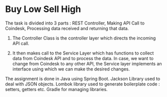 # Buy Low Sell High

The task is divided into 3 parts : 
REST Controller, Making API Call to Coindesk, Processing data received and returning that data.

1) The Controller Class is the controller layer which directs the incoming API call.

2) It then makes call to the Service Layer which has functions to collect data from Coindesk API and to process the data. In case, we want to
change from Coindesk to any other API, the Service layer implements an interface using which we can make the desired changes.


The assignment is done in Java using Spring Boot.
Jackson Library used to deal with JSON objects.
Lombok library used to generate boilerplate code : setters, getters etc.
Gradle for managing libraries.
